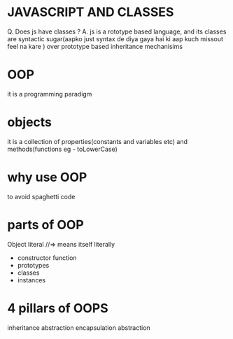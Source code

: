 # JAVASCRIPT AND CLASSES

Q. Does js have classes ?
A. js is  a rototype based language, and its classes are syntactic sugar(aapko just syntax de diya gaya hai ki aap kuch missout feel na kare ) over prototype based inheritance mechanisims 

# OOP 
it is a programming paradigm

# objects
it is a collection of properties(constants and variables etc) and methods(functions eg - toLowerCase)

# why use OOP
to avoid spaghetti code

# parts of OOP
Object literal  //=> means itself literally
 - constructor function
 - prototypes
 - classes
 - instances

 # 4 pillars of OOPS
 inheritance
 abstraction
 encapsulation
 abstraction
